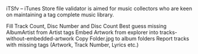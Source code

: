 iTSfv – iTunes Store file validator is aimed for music collectors who are keen on maintaining a tag complete music library.

Fill Track Count, Disc Number and Disc Count
Best guess missing AlbumArtist from Artist tags
Embed Artwork from explorer into tracks-without-embedded-artwork
Copy Folder.jpg to album folders
Report tracks with missing tags (Artwork, Track Number, Lyrics etc.)
